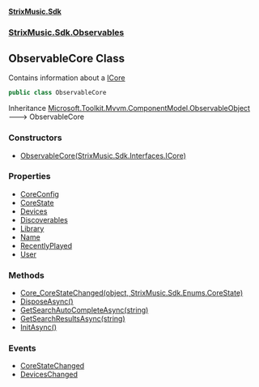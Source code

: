 #### [StrixMusic.Sdk](./index.md 'index')
### [StrixMusic.Sdk.Observables](./StrixMusic-Sdk-Observables.md 'StrixMusic.Sdk.Observables')
## ObservableCore Class
Contains information about a [ICore](./StrixMusic-Sdk-Interfaces-ICore.md 'StrixMusic.Sdk.Interfaces.ICore')  
```csharp
public class ObservableCore
```
Inheritance [Microsoft.Toolkit.Mvvm.ComponentModel.ObservableObject](https://docs.microsoft.com/en-us/dotnet/api/Microsoft.Toolkit.Mvvm.ComponentModel.ObservableObject 'Microsoft.Toolkit.Mvvm.ComponentModel.ObservableObject') &#129106; ObservableCore  
### Constructors
- [ObservableCore(StrixMusic.Sdk.Interfaces.ICore)](./StrixMusic-Sdk-Observables-ObservableCore-ObservableCore(StrixMusic-Sdk-Interfaces-ICore).md 'StrixMusic.Sdk.Observables.ObservableCore.ObservableCore(StrixMusic.Sdk.Interfaces.ICore)')
### Properties
- [CoreConfig](./StrixMusic-Sdk-Observables-ObservableCore-CoreConfig.md 'StrixMusic.Sdk.Observables.ObservableCore.CoreConfig')
- [CoreState](./StrixMusic-Sdk-Observables-ObservableCore-CoreState.md 'StrixMusic.Sdk.Observables.ObservableCore.CoreState')
- [Devices](./StrixMusic-Sdk-Observables-ObservableCore-Devices.md 'StrixMusic.Sdk.Observables.ObservableCore.Devices')
- [Discoverables](./StrixMusic-Sdk-Observables-ObservableCore-Discoverables.md 'StrixMusic.Sdk.Observables.ObservableCore.Discoverables')
- [Library](./StrixMusic-Sdk-Observables-ObservableCore-Library.md 'StrixMusic.Sdk.Observables.ObservableCore.Library')
- [Name](./StrixMusic-Sdk-Observables-ObservableCore-Name.md 'StrixMusic.Sdk.Observables.ObservableCore.Name')
- [RecentlyPlayed](./StrixMusic-Sdk-Observables-ObservableCore-RecentlyPlayed.md 'StrixMusic.Sdk.Observables.ObservableCore.RecentlyPlayed')
- [User](./StrixMusic-Sdk-Observables-ObservableCore-User.md 'StrixMusic.Sdk.Observables.ObservableCore.User')
### Methods
- [Core_CoreStateChanged(object, StrixMusic.Sdk.Enums.CoreState)](./StrixMusic-Sdk-Observables-ObservableCore-Core_CoreStateChanged(object_StrixMusic-Sdk-Enums-CoreState).md 'StrixMusic.Sdk.Observables.ObservableCore.Core_CoreStateChanged(object, StrixMusic.Sdk.Enums.CoreState)')
- [DisposeAsync()](./StrixMusic-Sdk-Observables-ObservableCore-DisposeAsync().md 'StrixMusic.Sdk.Observables.ObservableCore.DisposeAsync()')
- [GetSearchAutoCompleteAsync(string)](./StrixMusic-Sdk-Observables-ObservableCore-GetSearchAutoCompleteAsync(string).md 'StrixMusic.Sdk.Observables.ObservableCore.GetSearchAutoCompleteAsync(string)')
- [GetSearchResultsAsync(string)](./StrixMusic-Sdk-Observables-ObservableCore-GetSearchResultsAsync(string).md 'StrixMusic.Sdk.Observables.ObservableCore.GetSearchResultsAsync(string)')
- [InitAsync()](./StrixMusic-Sdk-Observables-ObservableCore-InitAsync().md 'StrixMusic.Sdk.Observables.ObservableCore.InitAsync()')
### Events
- [CoreStateChanged](./StrixMusic-Sdk-Observables-ObservableCore-CoreStateChanged.md 'StrixMusic.Sdk.Observables.ObservableCore.CoreStateChanged')
- [DevicesChanged](./StrixMusic-Sdk-Observables-ObservableCore-DevicesChanged.md 'StrixMusic.Sdk.Observables.ObservableCore.DevicesChanged')
